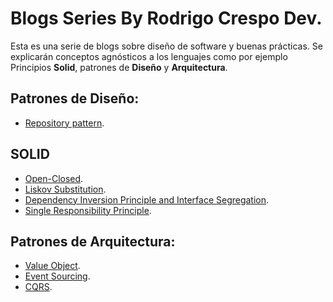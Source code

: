 # Blogs Series By Rodrigo Crespo Dev.

Esta es una serie de blogs sobre diseño de software y buenas prácticas.
Se explicarán conceptos agnósticos a los lenguajes como por ejemplo Principios
**Solid**, patrones de **Diseño** y **Arquitectura**.

## Patrones de Diseño:
- [Repository pattern](https://github.com/rcrespodev/Blogs/blob/main/design/repository/README.md).

## SOLID
- [Open-Closed](https://github.com/rcrespodev/Blogs/solid/open_closed).
- [Liskov Substitution](https://github.com/rcrespodev/Blogs/solid/liskov).
- [Dependency Inversion Principle and Interface Segregation](https://github.com/rcrespodev/Blogs/solid/interfaces).
- [Single Responsibility Principle](https://github.com/rcrespodev/Blogs/solid/single_responsability).

## Patrones de Arquitectura:
- [Value Object](https://github.com/rcrespodev/Blogs/architecture/value_object).
- [Event Sourcing](https://github.com/rcrespodev/Blogs/architecture/event_sourcing).
- [CQRS](https://github.com/rcrespodev/Blogs/architecture/cqrs).